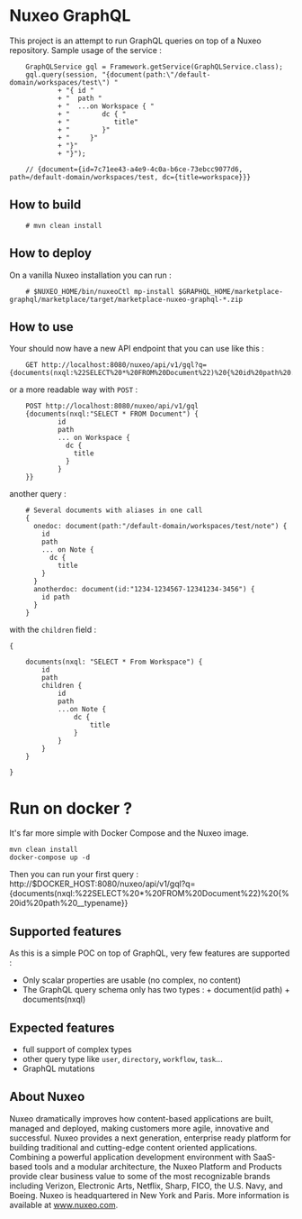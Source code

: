 # Nuxeo GraphQL

This project is an attempt to run GraphQL queries on top of a Nuxeo repository.
Sample usage of the service :

        GraphQLService gql = Framework.getService(GraphQLService.class);
        gql.query(session, "{document(path:\"/default-domain/workspaces/test\") "
                + "{ id "
                + "  path "
                + "  ...on Workspace { "
                + "        dc { "
                + "           title"
                + "        }"
                + "     }"
                + "}"
                + "}");

        // {document={id=7c71ee43-a4e9-4c0a-b6ce-73ebcc9077d6, path=/default-domain/workspaces/test, dc={title=workspace}}}


## How to build

        # mvn clean install

## How to deploy 

On a vanilla Nuxeo installation you can run :

        # $NUXEO_HOME/bin/nuxeoCtl mp-install $GRAPHQL_HOME/marketplace-graphql/marketplace/target/marketplace-nuxeo-graphql-*.zip

## How to use

Your should now have a new API endpoint that you can use like this :

        GET http://localhost:8080/nuxeo/api/v1/gql?q={documents(nxql:%22SELECT%20*%20FROM%20Document%22)%20{%20id%20path%20...on%20Workspace%20{%20dc%20{%20title}}}}

or a more readable way with `POST` :

        POST http://localhost:8080/nuxeo/api/v1/gql
        {documents(nxql:"SELECT * FROM Document") {
                id
                path
                ... on Workspace {
                  dc {
                    title
                  }
                }
        }}

another query :

        # Several documents with aliases in one call 
        { 
          onedoc: document(path:"/default-domain/workspaces/test/note") {
            id 
            path
            ... on Note {
              dc {
                title
            }
          }
          anotherdoc: document(id:"1234-1234567-12341234-3456") {
            id path
          }
        }

with the `children` field :

    {
      
        documents(nxql: "SELECT * From Workspace") {
            id
            path
            children {
                id
                path
                ...on Note {
                    dc {
                        title
                    }
                }
            }
        }
      
    }


# Run on docker ?

It's far more simple with Docker Compose and the Nuxeo image.
  
    mvn clean install
    docker-compose up -d

Then you can run your first query : http://$DOCKER_HOST:8080/nuxeo/api/v1/gql?q={documents(nxql:%22SELECT%20*%20FROM%20Document%22)%20{%20id%20path%20__typename}}

## Supported features

As this is a simple POC on top of GraphQL, very few features are supported :

 - Only scalar properties are usable (no complex, no content)
 - The GraphQL query schema only has two types :
         + document(id path)
         + documents(nxql)

## Expected features

 - full support of complex types
 - other query type like `user`, `directory`, `workflow`, `task`...
 - GraphQL mutations

## About Nuxeo
Nuxeo dramatically improves how content-based applications are built, managed and deployed, making customers more agile, innovative and successful. Nuxeo provides a next generation, enterprise ready platform for building traditional and cutting-edge content oriented applications. Combining a powerful application development environment with SaaS-based tools and a modular architecture, the Nuxeo Platform and Products provide clear business value to some of the most recognizable brands including Verizon, Electronic Arts, Netflix, Sharp, FICO, the U.S. Navy, and Boeing. Nuxeo is headquartered in New York and Paris. More information is available at www.nuxeo.com.

